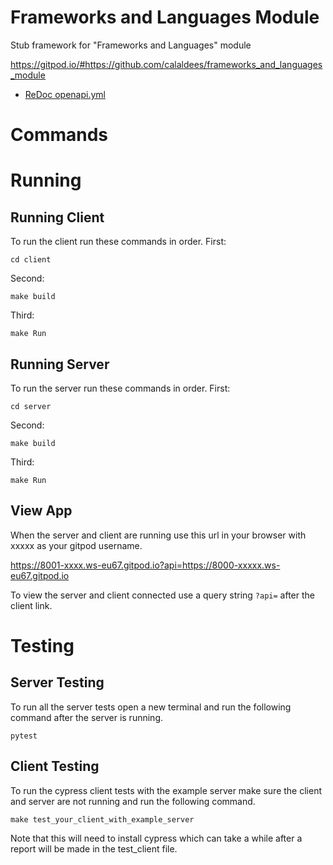 # Frameworks and Languages Module
Stub framework for "Frameworks and Languages" module

https://gitpod.io/#https://github.com/calaldees/frameworks_and_languages_module

* [ReDoc openapi.yml](https://redocly.github.io/redoc/?url=https://raw.githubusercontent.com/calaldees/frameworks_and_languages_module/main/openapi.yml)

# Commands

# Running

## Running Client
To run the client run these commands in order.
First:
```console 
cd client 
```
Second:
```console
make build 
```
Third:
```console
make Run 
```

## Running Server
To run the server run these commands in order.
First:
```console 
cd server 
```
Second:
```console
make build 
```
Third:
```console
make Run 
```

## View App
When the server and client are running use this url in your browser with xxxxx as your gitpod username. 

https://8001-xxxx.ws-eu67.gitpod.io?api=https://8000-xxxxx.ws-eu67.gitpod.io

To view the server and client connected use a query string ````?api=```` after the client link.

# Testing

## Server Testing
To run all the server tests open a new terminal and run the following command after the server is running.

```console
pytest
```

## Client Testing
To run the cypress client tests with the example server make sure the client and server are not running and run the following command.

```console
make test_your_client_with_example_server
```
Note that this will need to install cypress which can take a while after a report will be made in the test_client file.
